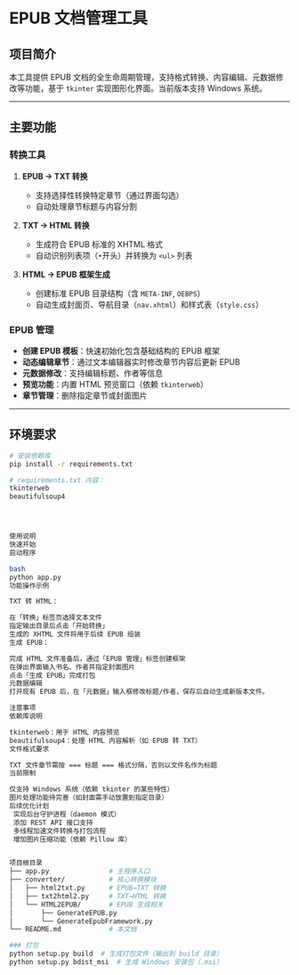 # EPUB 文档管理工具

## 项目简介
本工具提供 EPUB 文档的全生命周期管理，支持格式转换、内容编辑、元数据修改等功能，基于 `tkinter` 实现图形化界面。当前版本支持 Windows 系统。

---

## 主要功能

### 转换工具
1. **EPUB → TXT 转换**  
   - 支持选择性转换特定章节（通过界面勾选）
   - 自动处理章节标题与内容分割

2. **TXT → HTML 转换**  
   - 生成符合 EPUB 标准的 XHTML 格式
   - 自动识别列表项（`•`开头）并转换为 `<ul>` 列表

3. **HTML → EPUB 框架生成**  
   - 创建标准 EPUB 目录结构（含 `META-INF`, `OEBPS`）
   - 自动生成封面页、导航目录（`nav.xhtml`）和样式表（`style.css`）

### EPUB 管理
- **创建 EPUB 模板**：快速初始化包含基础结构的 EPUB 框架
- **动态编辑章节**：通过文本编辑器实时修改章节内容后更新 EPUB
- **元数据修改**：支持编辑标题、作者等信息
- **预览功能**：内置 HTML 预览窗口（依赖 `tkinterweb`）
- **章节管理**：删除指定章节或封面图片

---

## 环境要求
```bash
# 安装依赖库
pip install -r requirements.txt

# requirements.txt 内容：
tkinterweb
beautifulsoup4




使用说明
快速开始
启动程序

bash
python app.py
功能操作示例

TXT 转 HTML：

在「转换」标签页选择文本文件
指定输出目录后点击「开始转换」
生成的 XHTML 文件将用于后续 EPUB 组装
生成 EPUB：

完成 HTML 文件准备后，通过「EPUB 管理」标签创建框架
在弹出界面输入书名、作者并指定封面图片
点击「生成 EPUB」完成打包
元数据编辑
打开现有 EPUB 后，在「元数据」输入框修改标题/作者，保存后自动生成新版本文件。

注意事项
依赖库说明

tkinterweb：用于 HTML 内容预览
beautifulsoup4：处理 HTML 内容解析（如 EPUB 转 TXT）
文件格式要求

TXT 文件章节需按 === 标题 === 格式分隔，否则以文件名作为标题
当前限制

仅支持 Windows 系统（依赖 tkinter 的某些特性）
图片处理功能待完善（如封面需手动放置到指定目录）
后续优化计划
 实现后台守护进程（daemon 模式）
 添加 REST API 接口支持
 多线程加速文件转换与打包流程
 增加图片压缩功能（依赖 Pillow 库）


项目根目录
├── app.py               # 主程序入口
├── converter/           # 核心转换模块
│   ├── html2txt.py      # EPUB→TXT 转换
│   ├── txt2html2.py     # TXT→HTML 转换
│   └── HTML2EPUB/       # EPUB 生成相关
│       ├── GenerateEPUB.py
│       └── GenerateEpubFramework.py
└── README.md            # 本文档

### 打包
python setup.py build  # 生成打包文件（输出到 build 目录）
python setup.py bdist_msi  # 生成 Windows 安装包（.msi）
